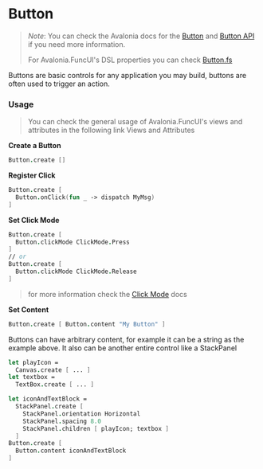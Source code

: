 # Button

> _Note_: You can check the Avalonia docs for the [Button](https://docs.avaloniaui.net/docs/controls/button) and [Button API](http://reference.avaloniaui.net/api/Avalonia.Controls/Button/) if you need more information.
>
> For Avalonia.FuncUI's DSL properties you can check [Button.fs](https://github.com/fsprojects/Avalonia.FuncUI/blob/master/src/Avalonia.FuncUI/DSL/Buttons/Button.fs)

Buttons are basic controls for any application you may build, buttons are often used to trigger an action.

### Usage

> You can check the general usage of Avalonia.FuncUI's views and attributes in the following link Views and Attributes

**Create a Button**

```fsharp
Button.create []
```

**Register Click**

```fsharp
Button.create [
  Button.onClick(fun _ -> dispatch MyMsg)
]
```

**Set Click Mode**

```fsharp
Button.create [
  Button.clickMode ClickMode.Press
]
// or
Button.create [
  Button.clickMode ClickMode.Release
]
```

> for more information check the [Click Mode](http://reference.avaloniaui.net/api/Avalonia.Controls/ClickMode/) docs

**Set Content**

```fsharp
Button.create [ Button.content "My Button" ]
```

Buttons can have arbitrary content, for example it can be a string as the example above. It also can be another entire control like a StackPanel

```fsharp
let playIcon =
  Canvas.create [ ... ]
let textbox =
  TextBox.create [ ... ]

let iconAndTextBlock =
  StackPanel.create [
    StackPanel.orientation Horizontal
    StackPanel.spacing 8.0
    StackPanel.children [ playIcon; textbox ]
  ]
Button.create [
  Button.content iconAndTextBlock
]
```
